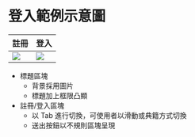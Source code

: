 # 登入範例示意圖
| 註冊 | 登入 | 
| -------- | -------- | 
| ![](https://i.imgur.com/XyxREPg.png)    | ![](https://i.imgur.com/SMs8woh.png)     |

* 標題區塊
    * 背景採用圖片
    * 標題加上框限凸顯
* 註冊/登入區塊
    * 以 Tab 進行切換，可使用者以滑動或典籍方式切換
    * 送出按鈕以不規則區塊呈現